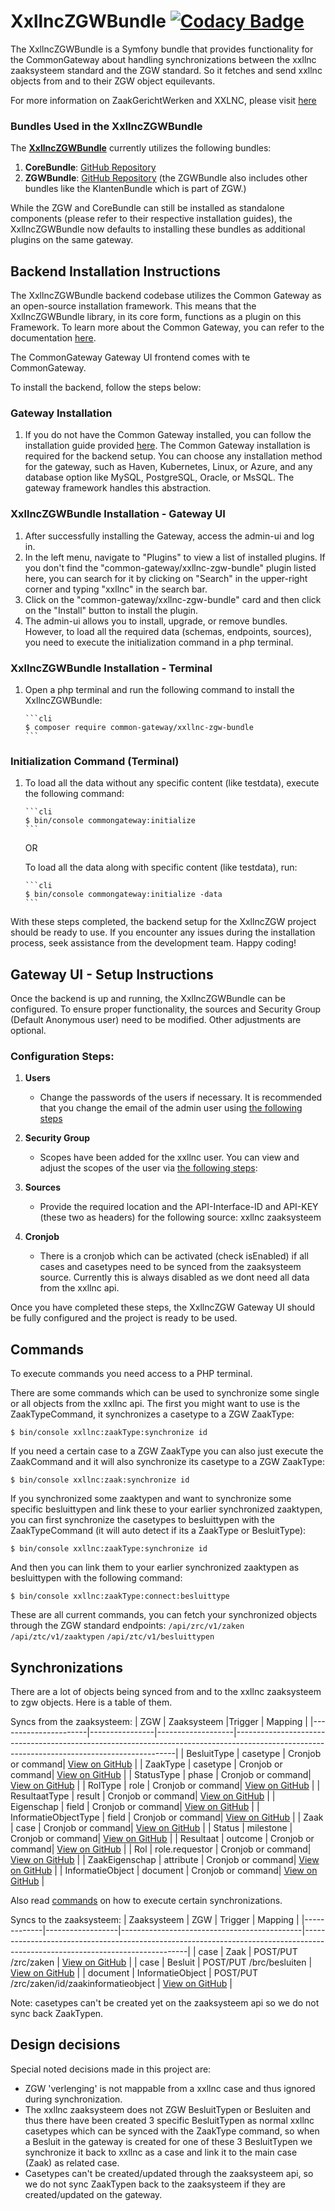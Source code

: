 # XxllncZGWBundle [![Codacy Badge](https://app.codacy.com/project/badge/Grade/636ff2fbbcbd423dab24940ec99ad19e)](https://app.codacy.com/gh/CommonGateway/XxllncZGWBundle/dashboard?utm_source=gh\&utm_medium=referral\&utm_content=\&utm_campaign=Badge_grade)

The XxllncZGWBundle is a Symfony bundle that provides functionality for the CommonGateway about handling synchronizations between the xxllnc zaaksysteem standard and the ZGW standard. So it fetches and send xxllnc objects from and to their ZGW object equilevants.

For more information on ZaakGerichtWerken and XXLNC, please visit [here]([https://github.com/vrijBRP/vrijBRP]\(https://xxllnc.nl/zaakgericht\)https://xxllnc.nl/zaakgericht)

### Bundles Used in the XxllncZGWBundle

The [**XxllncZGWBundle**](https://github.com/CommonGateway/XxllncZGWBundle) currently utilizes the following bundles:

1. **CoreBundle**: [GitHub Repository](https://github.com/CommonGateway/CoreBundle)
2. **ZGWBundle**: [GitHub Repository](https://github.com/CommonGateway/BRPBundle) (the ZGWBundle also includes other bundles like the KlantenBundle which is part of ZGW.)

While the ZGW and CoreBundle can still be installed as standalone components (please refer to their respective installation guides), the XxllncZGWBundle now defaults to installing these bundles as additional plugins on the same gateway.

## Backend Installation Instructions

The XxllncZGWBundle backend codebase utilizes the Common Gateway as an open-source installation framework. This means that the XxllncZGWBundle library, in its core form, functions as a plugin on this Framework. To learn more about the Common Gateway, you can refer to the documentation [here](https://commongateway.readthedocs.io/en/latest/).

The CommonGateway Gateway UI frontend comes with te CommonGateway.

To install the backend, follow the steps below:

### Gateway Installation

1. If you do not have the Common Gateway installed, you can follow the installation guide provided [here](https://github.com/ConductionNL/commonground-gateway/tree/development#readme). The Common Gateway installation is required for the backend setup. You can choose any installation method for the gateway, such as Haven, Kubernetes, Linux, or Azure, and any database option like MySQL, PostgreSQL, Oracle, or MsSQL. The gateway framework handles this abstraction.

### XxllncZGWBundle Installation - Gateway UI

1. After successfully installing the Gateway, access the admin-ui and log in.
2. In the left menu, navigate to "Plugins" to view a list of installed plugins. If you don't find the "common-gateway/xxllnc-zgw-bundle" plugin listed here, you can search for it by clicking on "Search" in the upper-right corner and typing "xxllnc" in the search bar.
3. Click on the "common-gateway/xxllnc-zgw-bundle" card and then click on the "Install" button to install the plugin.
4. The admin-ui allows you to install, upgrade, or remove bundles. However, to load all the required data (schemas, endpoints, sources), you need to execute the initialization command in a php terminal.

### XxllncZGWBundle Installation - Terminal

1. Open a php terminal and run the following command to install the XxllncZGWBundle:

   ````
   ```cli
   $ composer require common-gateway/xxllnc-zgw-bundle
   ```
   ````

### Initialization Command (Terminal)

1. To load all the data without any specific content (like testdata), execute the following command:

   ````
   ```cli
   $ bin/console commongateway:initialize
   ```
   ````

   OR

   To load all the data along with specific content (like testdata), run:

   ````
   ```cli
   $ bin/console commongateway:initialize -data
   ```
   ````

With these steps completed, the backend setup for the XxllncZGW project should be ready to use. If you encounter any issues during the installation process, seek assistance from the development team. Happy coding!

## Gateway UI - Setup Instructions

Once the backend is up and running, the XxllncZGWBundle can be configured. To ensure proper functionality, the sources and Security Group (Default Anonymous user) need to be modified. Other adjustments are optional.

### Configuration Steps:

1. **Users**
   * Change the passwords of the users if necessary. It is recommended that you change the email of the admin user using [the following steps](https://github.com/CommonGateway/CoreBundle/tree/master/docs/work-instructions/user-management.md)

2. **Security Group**
   * Scopes have been added for the xxllnc user. You can view and adjust the scopes of the user via [the following steps](https://github.com/CommonGateway/CoreBundle/tree/master/docs/work-instructions/security-group-management.md):

3. **Sources**
   * Provide the required location and the API-Interface-ID and API-KEY (these two as headers) for the following source: xxllnc zaaksysteem

4. **Cronjob**
   * There is a cronjob which can be activated (check isEnabled) if all cases and casetypes need to be synced from the zaaksysteem source. Currently this is always disabled as we dont need all data from the xxllnc api.

Once you have completed these steps, the XxllncZGW Gateway UI should be fully configured and the project is ready to be used.

## Commands

To execute commands you need access to a PHP terminal.

There are some commands which can be used to synchronize some single or all objects from the xxllnc api.
The first you might want to use is the ZaakTypeCommand, it synchronizes a casetype to a ZGW ZaakType:

```cli
$ bin/console xxllnc:zaakType:synchronize id
```

If you need a certain case to a ZGW ZaakType you can also just execute the ZaakCommand and it will also synchronize its casetype to a ZGW ZaakType:

```cli
$ bin/console xxllnc:zaak:synchronize id
```

If you synchronized some zaaktypen and want to synchronize some specific besluittypen and link these to your earlier synchronized zaaktypen, you can first synchronize the casetypes to besluittypen with the ZaakTypeCommand (it will auto detect if its a ZaakType or BesluitType):

```cli
$ bin/console xxllnc:zaakType:synchronize id
```

And then you can link them to your earlier synchronized zaaktypen as besluittypen with the following command:

```cli
$ bin/console xxllnc:zaakType:connect:besluittype
```

These are all current commands, you can fetch your synchronized objects through the ZGW standard endpoints:
`/api/zrc/v1/zaken`
`/api/ztc/v1/zaaktypen`
`/api/ztc/v1/besluittypen`

## Synchronizations

There are a lot of objects being synced from and to the xxllnc zaaksysteem to zgw objects. Here is a table of them.

Syncs from the zaaksysteem:
| ZGW                  | Zaaksysteem    |Trigger            | Mapping                                                                                                                                     |
|----------------------|----------------|-------------------|---------------------------------------------------------------------------------------------------------------------------------------------|
| BesluitType          | casetype       | Cronjob or command| [View on GitHub](https://github.com/CommonGateway/XxllncZGWBundle/blob/main/Installation/Mapping/XxllncBesluitTypeToZGWBesluitType.json)    |
| ZaakType             | casetype       | Cronjob or command| [View on GitHub](https://github.com/CommonGateway/XxllncZGWBundle/blob/main/Installation/Mapping/XxllncCaseTypeToZGWZaakType.json)          |
| StatusType           | phase          | Cronjob or command| [View on GitHub](https://github.com/CommonGateway/XxllncZGWBundle/blob/main/Installation/Mapping/XxllncPhaseToZGWStatusType.json)           |
| RolType              | role           | Cronjob or command| [View on GitHub](https://github.com/CommonGateway/XxllncZGWBundle/blob/main/Installation/Mapping/XxllncRoleToZGWRolType.json)               |
| ResultaatType        | result         | Cronjob or command| [View on GitHub](https://github.com/CommonGateway/XxllncZGWBundle/blob/main/Installation/Mapping/XxllncResultToZGWResultaatType.json)       |
| Eigenschap           | field          | Cronjob or command| [View on GitHub](https://github.com/CommonGateway/XxllncZGWBundle/blob/main/Installation/Mapping/XxllncFieldToZGWEigenschap.json)           |
| InformatieObjectType | field          | Cronjob or command| [View on GitHub](https://github.com/CommonGateway/XxllncZGWBundle/blob/main/Installation/Mapping/XxllncFieldToZGWInformatieObjectType.json) |
| Zaak                 | case           | Cronjob or command| [View on GitHub](https://github.com/CommonGateway/XxllncZGWBundle/blob/main/Installation/Mapping/XxllncCaseToZGWZaak.json)                  |
| Status               | milestone      | Cronjob or command| [View on GitHub](https://github.com/CommonGateway/XxllncZGWBundle/blob/main/Installation/Mapping/XxllncMilestoneToStatus.json)              |
| Resultaat            | outcome        | Cronjob or command| [View on GitHub](https://github.com/CommonGateway/XxllncZGWBundle/blob/main/Installation/Mapping/XxllncOutcomeToResultaat.json)             |
| Rol                  | role.requestor | Cronjob or command| [View on GitHub](https://github.com/CommonGateway/XxllncZGWBundle/blob/main/Installation/Mapping/XxllncRoleRequestorToRol.json)             |
| ZaakEigenschap       | attribute      | Cronjob or command| [View on GitHub](https://github.com/CommonGateway/XxllncZGWBundle/blob/main/Installation/Mapping/XxllncAttributeToZaakEigenschap.json)      |
| InformatieObject     | document       | Cronjob or command| [View on GitHub](https://github.com/CommonGateway/XxllncZGWBundle/blob/main/Installation/Mapping/XxllncDocumentToZaakInformatieObject.json) |

Also read [commands](#commands) on how to execute certain synchronizations.

Syncs to the zaaksysteem:
| Zaaksysteem | ZGW              | Trigger                                     | Mapping                                                                                                                       |
|-------------|------------------|---------------------------------------------|-------------------------------------------------------------------------------------------------------------------------------|
| case        | Zaak             | POST/PUT /zrc/zaken                         | [View on GitHub](https://github.com/CommonGateway/XxllncZGWBundle/blob/main/Installation/Mapping/XxllncZaakToCase.json)       |
| case        | Besluit          | POST/PUT /brc/besluiten                     | [View on GitHub](https://github.com/CommonGateway/XxllncZGWBundle/blob/main/Installation/Mapping/ZgwBesluitToXxllncCase.json) |
| document    | InformatieObject | POST/PUT /zrc/zaken/id/zaakinformatieobject | [View on GitHub](https://github.com/CommonGateway/XxllncZGWBundle/blob/main/Installation/Mapping/ZgwBesluitToXxllncCase.json) |

Note: casetypes can't be created yet on the zaaksysteem api so we do not sync back ZaakTypen.

## Design decisions

Special noted decisions made in this project are:

* ZGW 'verlenging' is not mappable from a xxllnc case and thus ignored during synchronization.
* The xxllnc zaaksysteem does not ZGW BesluitTypen or Besluiten and thus there have been created 3 specific BesluitTypen as normal xxllnc casetypes which can be synced with the ZaakType command, so when a Besluit in the gateway is created for one of these 3 BesluitTypen we synchronize it back to xxllnc as a case and link it to the main case (Zaak) as related case.
* Casetypes can't be created/updated through the zaaksysteem api, so we do not sync ZaakTypen back to the zaaksysteem if they are created/updated on the gateway.
